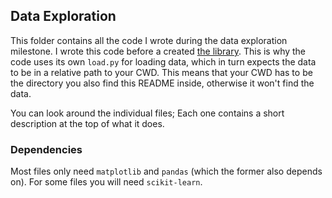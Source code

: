 ## Data Exploration

This folder contains all the code I wrote during the data exploration milestone. I wrote this code before a created [the library](https://github.com/moritz-baumgart/ISG-ML-Comp-WiSe23-Lib). This is why the code uses its own `load.py` for loading data, which in turn expects the data to be in a relative path to your CWD. This means that your CWD has to be the directory you also find this README inside, otherwise it won't find the data.

You can look around the individual files; Each one contains a short description at the top of what it does.

### Dependencies
Most files only need `matplotlib` and `pandas` (which the former also depends on). For some files you will need `scikit-learn`.